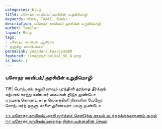 ```yaml
---  
categories: blog  
title: யசோதர காவியம்/அரசியின் உறுதிமொழி
keywords: More, Tamil, Books  
description: யசோதர காவியம்/அரசியின் உறுதிமொழி
author: Tamilan  
layout: Ruby  
tags:     
- யசோதர காவியம் ஆசிரியர்
- ஐஞ்சிறு காப்பியங்கள்
permalink: yasodara_kaaviyam89  
featured: /images/noolkal_96_6.png  
is_book: 1
---  
```



### யசோதர காவியம்/அரசியின் உறுதிமொழி

116| பொற்பகங் கழுமி யாவும் புரந்தினி தரந்தை தீர்க்குங்  
கற்பகங் கரந்து கண்டார் கையகன் றிடுத லுண்டோ  
எற்பகங் கொண்ட காத லெனக்கினி நின்னின் வேறோர்  
சொற்பகர்ந் தருளு காளை துணைவரா பவரு முண்டோ.

[<< யசோதர காவியம்/அரசி மூர்ச்சை தௌ¤ந்து காலம் கடந்ததற்குக்காரணம் கூறல்](yasodara_kaaviyam88) [<< யசோதர காவியம்/மறைந்து நின்ற மன்னனின் செயல்](yasodara_kaaviyam90)


